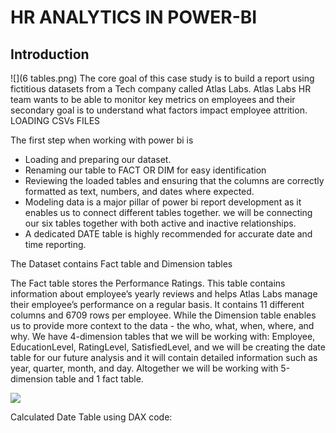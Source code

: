 # HR ANALYTICS IN POWER-BI
## Introduction 

![](6 tables.png)
The core goal of this case study is to build a report using fictitious datasets from a Tech company called Atlas Labs. Atlas Labs HR team wants to be able to monitor key metrics on employees and their secondary goal is to understand what factors impact employee attrition.
LOADING CSVs FILES

The first step when working with power bi is
-  Loading and preparing our dataset.
- Renaming our table to FACT OR DIM for easy identification
- Reviewing the loaded tables and ensuring that the columns are correctly formatted as text, numbers, and dates where expected.
- Modeling data is a major pillar of power bi report development as it enables us to connect different tables together. we will be connecting our six tables together with both active and inactive relationships.
- A dedicated DATE table is highly recommended for accurate date and time reporting.

The Dataset contains Fact table and Dimension tables

The Fact table stores the Performance Ratings. This table contains information about employee’s yearly reviews and helps Atlas Labs manage their employee’s performance on a regular basis. It contains 11 different columns and 6709 rows per employee. While the Dimension table enables us to provide more context to the data - the who, what, when, where, and why. We have 4-dimension tables that we will be working with: Employee, EducationLevel, RatingLevel, SatisfiedLevel, and we will be creating the date table for our future analysis and it will contain detailed information such as year, quarter, month, and day. Altogether we will be working with 5-dimension table and 1 fact table.

![](image.jpg)


Calculated Date Table using DAX code:
